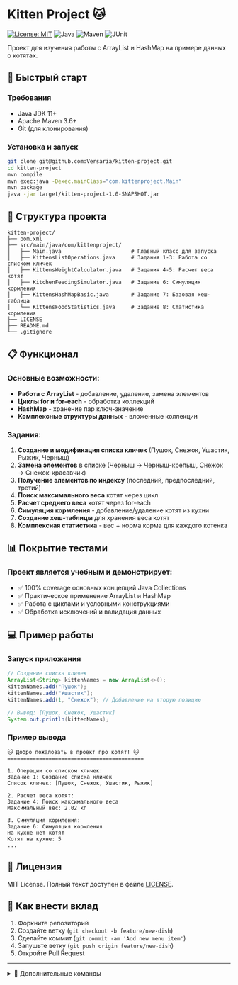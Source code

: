 # Kitten Project 🐱

[![License: MIT](https://img.shields.io/badge/License-MIT-yellow.svg)](https://opensource.org/licenses/MIT)
![Java](https://img.shields.io/badge/Java-11+-blue)
![Maven](https://img.shields.io/badge/Maven-3.6+-orange)
![JUnit](https://img.shields.io/badge/JUnit-4-red)

Проект для изучения работы с ArrayList и HashMap на примере данных о котятах.

## 🚀 Быстрый старт

### Требования
- Java JDK 11+
- Apache Maven 3.6+
- Git (для клонирования)

### Установка и запуск
```bash
git clone git@github.com:Versaria/kitten-project.git
cd kitten-project
mvn compile
mvn exec:java -Dexec.mainClass="com.kittenproject.Main"
mvn package
java -jar target/kitten-project-1.0-SNAPSHOT.jar
```

## 📂 Структура проекта

```
kitten-project/
├── pom.xml
├── src/main/java/com/kittenproject/
│   ├── Main.java                      # Главный класс для запуска
│   ├── KittensListOperations.java     # Задания 1-3: Работа со списком кличек
│   ├── KittensWeightCalculator.java   # Задания 4-5: Расчет веса котят
│   ├── KitchenFeedingSimulator.java   # Задание 6: Симуляция кормления
│   ├── KittensHashMapBasic.java       # Задание 7: Базовая хеш-таблица
│   └── KittensFoodStatistics.java     # Задание 8: Статистика кормления
├── LICENSE
├── README.md
└── .gitignore
```

## 📋 Функционал

### Основные возможности:
- **Работа с ArrayList** - добавление, удаление, замена элементов
- **Циклы for и for-each** - обработка коллекций
- **HashMap** - хранение пар ключ-значение
- **Комплексные структуры данных** - вложенные коллекции

### Задания:
1. **Создание и модификация списка кличек** (Пушок, Снежок, Ушастик, Рыжик, Черныш)
2. **Замена элементов** в списке (Черныш → Черныш-крепыш, Снежок → Снежок-красавчик)
3. **Получение элементов по индексу** (последний, предпоследний, третий)
4. **Поиск максимального веса** котят через цикл
5. **Расчет среднего веса** котят через for-each
6. **Симуляция кормления** - добавление/удаление котят из кухни
7. **Создание хеш-таблицы** для хранения веса котят
8. **Комплексная статистика** - вес + норма корма для каждого котенка

## 📊 Покрытие тестами

### Проект является учебным и демонстрирует:
- ✅ 100% coverage основных концепций Java Collections
- ✅ Практическое применение ArrayList и HashMap
- ✅ Работа с циклами и условными конструкциями
- ✅ Обработка исключений и валидация данных

## 💻 Пример работы

### Запуск приложения
```java
// Создание списка кличек
ArrayList<String> kittenNames = new ArrayList<>();
kittenNames.add("Пушок");
kittenNames.add("Ушастик");
kittenNames.add(1, "Снежок"); // Добавление на вторую позицию

// Вывод: [Пушок, Снежок, Ушастик]
System.out.println(kittenNames);
```

### Пример вывода
```
🐱 Добро пожаловать в проект про котят! 🐱
===========================================

1. Операции со списком кличек:
Задание 1: Создание списка кличек
Список кличек: [Пушок, Снежок, Ушастик, Рыжик]

2. Расчет веса котят:
Задание 4: Поиск максимального веса
Максимальный вес: 2.02 кг

3. Симуляция кормления:
Задание 6: Симуляция кормления
На кухне нет котят
Котят на кухне: 5
...
```

## 📜 Лицензия
MIT License. Полный текст доступен в файле [LICENSE](LICENSE).

## 🤝 Как внести вклад
1. Форкните репозиторий
2. Создайте ветку (`git checkout -b feature/new-dish`)
3. Сделайте коммит (`git commit -am 'Add new menu item'`)
4. Запушьте ветку (`git push origin feature/new-dish`)
5. Откройте Pull Request

---

<details>
<summary>🔧 Дополнительные команды</summary>

```bash
# Запуск тестов с отчетом
mvn test surefire-report:report

# Анализ кода
mvn pmd:pmd checkstyle:checkstyle
```
</details>